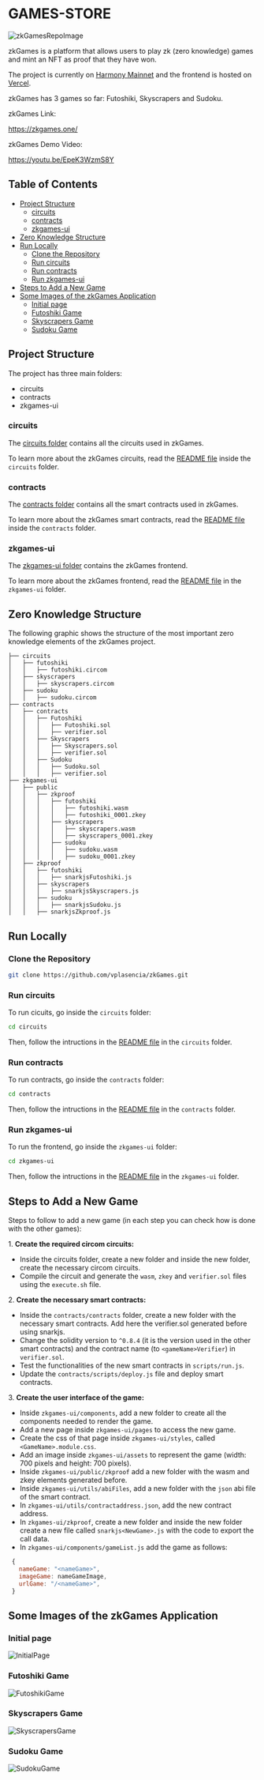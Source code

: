 #   GAMES-STORE <!-- omit in toc -->

![zkGamesRepoImage](https://user-images.githubusercontent.com/52170174/164951489-8f3d9b0a-4334-4dfb-b0d6-b6a87ff81424.png)

zkGames is a platform that allows users to play zk (zero knowledge) games and mint an NFT as proof that they have won.

<!-- The project is currently on [Harmony Testnet](https://explorer.pops.one/) and the frontend is hosted on [Vercel](https://github.com/vercel/vercel). -->

The project is currently on [Harmony Mainnet](https://explorer.harmony.one/) and the frontend is hosted on [Vercel](https://github.com/vercel/vercel).

zkGames has 3 games so far: Futoshiki, Skyscrapers and Sudoku.

zkGames Link:

<https://zkgames.one/>

zkGames Demo Video:

<https://youtu.be/EpeK3WzmS8Y>

## Table of Contents <!-- omit in toc -->

- [Project Structure](#project-structure)
  - [circuits](#circuits)
  - [contracts](#contracts)
  - [zkgames-ui](#zkgames-ui)
- [Zero Knowledge Structure](#zero-knowledge-structure)
- [Run Locally](#run-locally)
  - [Clone the Repository](#clone-the-repository)
  - [Run circuits](#run-circuits)
  - [Run contracts](#run-contracts)
  - [Run zkgames-ui](#run-zkgames-ui)
- [Steps to Add a New Game](#steps-to-add-a-new-game)
- [Some Images of the zkGames Application](#some-images-of-the-zkgames-application)
  - [Initial page](#initial-page)
  - [Futoshiki Game](#futoshiki-game)
  - [Skyscrapers Game](#skyscrapers-game)
  - [Sudoku Game](#sudoku-game)

## Project Structure

The project has three main folders:

- circuits
- contracts
- zkgames-ui

### circuits

The [circuits folder](/circuits/) contains all the circuits used in zkGames.

To learn more about the zkGames circuits, read the [README file](/circuits/README.md) inside the `circuits` folder.

### contracts

The [contracts folder](/contracts/) contains all the smart contracts used in zkGames.

To learn more about the zkGames smart contracts, read the [README file](/contracts/README.md) inside the `contracts` folder.

### zkgames-ui

The [zkgames-ui folder](/zkgames-ui/) contains the zkGames frontend.

To learn more about the zkGames frontend, read the [README file](/zkgames-ui/README.md) in the `zkgames-ui` folder.

## Zero Knowledge Structure

The following graphic shows the structure of the most important zero knowledge elements of the zkGames project.

```text
├── circuits
│   ├── futoshiki
│   │   ├── futoshiki.circom
│   ├── skyscrapers
│   │   ├── skyscrapers.circom
│   ├── sudoku
│   │   ├── sudoku.circom
├── contracts
│   ├── contracts
│   │   ├── Futoshiki
│   │   │   ├── Futoshiki.sol
│   │   │   ├── verifier.sol
│   │   ├── Skyscrapers
│   │   │   ├── Skyscrapers.sol
│   │   │   ├── verifier.sol
│   │   ├── Sudoku
│   │   │   ├── Sudoku.sol
│   │   │   ├── verifier.sol
├── zkgames-ui
│   ├── public
│   │   ├── zkproof
│   │   │   ├── futoshiki
│   │   │   │   ├── futoshiki.wasm
│   │   │   │   ├── futoshiki_0001.zkey
│   │   │   ├── skyscrapers
│   │   │   │   ├── skyscrapers.wasm
│   │   │   │   ├── skyscrapers_0001.zkey
│   │   │   ├── sudoku
│   │   │   │   ├── sudoku.wasm
│   │   │   │   ├── sudoku_0001.zkey
│   ├── zkproof
│   │   ├── futoshiki
│   │   │   ├── snarkjsFutoshiki.js
│   │   ├── skyscrapers
│   │   │   ├── snarkjsSkyscrapers.js
│   │   ├── sudoku
│   │   │   ├── snarkjsSudoku.js
│   │   ├── snarkjsZkproof.js
```

## Run Locally

### Clone the Repository

```bash
git clone https://github.com/vplasencia/zkGames.git
```

### Run circuits

To run cicuits, go inside the `circuits` folder:

```bash
cd circuits
```

Then, follow the intructions in the [README file](/circuits/README.md) in the `circuits` folder.

### Run contracts

To run contracts, go inside the `contracts` folder:

```bash
cd contracts
```

Then, follow the intructions in the [README file](/contracts/README.md) in the `contracts` folder.

### Run zkgames-ui

To run the frontend, go inside the `zkgames-ui` folder:

```bash
cd zkgames-ui
```

Then, follow the intructions in the [README file](/zkgames-ui/README.md) in the `zkgames-ui` folder.

## Steps to Add a New Game

Steps to follow to add a new game (in each step you can check how is done with the other games):

1\. **Create the required circom circuits:**

- Inside the circuits folder, create a new folder and inside the new folder, create the necessary circom circuits.
- Compile the circuit and generate the `wasm`, `zkey` and `verifier.sol` files using the `execute.sh` file.

2\. **Create the necessary smart contracts:**

- Inside the `contracts/contracts` folder, create a new folder with the necessary smart contracts. Add here the verifier.sol generated before using snarkjs.
- Change the solidity version to `^0.8.4` (it is the version used in the other smart contracts) and the contract name (to `<gameName>Verifier`) in `verifier.sol`.
- Test the functionalities of the new smart contracts in `scripts/run.js`.
- Update the `contracts/scripts/deploy.js` file and deploy smart contracts.

3\. **Create the user interface of the game:**

- Inside `zkgames-ui/components`, add a new folder to create all the components needed to render the game.
- Add a new page inside `zkgames-ui/pages` to access the new game.
- Create the css of that page inside `zkgames-ui/styles`, called `<GameName>.module.css`.
- Add an image inside `zkgames-ui/assets` to represent the game (width: 700 pixels and height: 700 pixels).
- Inside `zkgames-ui/public/zkproof` add a new folder with the wasm and zkey elements generated before.
- Inside `zkgames-ui/utils/abiFiles`, add a new folder with the `json` abi file of the smart contract.
- In `zkgames-ui/utils/contractaddress.json`, add the new contract address.
- In `zkgames-ui/zkproof`, create a new folder and inside the new folder create a new file called `snarkjs<NewGame>.js` with the code to export the call data.
- In `zkgames-ui/components/gameList.js` add the game as follows:

```javascript
 {
   nameGame: "<nameGame>",
   imageGame: nameGameImage,
   urlGame: "/<nameGame>",
 }
```

## Some Images of the zkGames Application

### Initial page

![InitialPage](https://user-images.githubusercontent.com/52170174/164957823-ea7dfb78-c151-4830-b714-e3f66a424d57.png)

### Futoshiki Game

![FutoshikiGame](https://user-images.githubusercontent.com/52170174/164957832-95c27552-8248-453c-a6e3-7bca2d97d087.png)

### Skyscrapers Game

![SkyscrapersGame](https://user-images.githubusercontent.com/52170174/164957837-959530b8-399b-4551-8a37-145e9ff70e3e.png)

### Sudoku Game

![SudokuGame](https://user-images.githubusercontent.com/52170174/164957841-08d9166d-99ba-4dbe-88b1-86a507734e6c.png)
